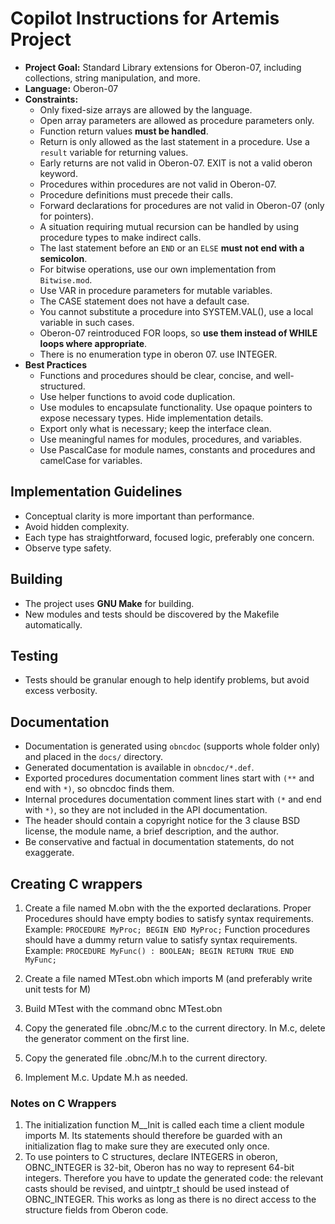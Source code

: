 # Copilot Instructions for Artemis Project

- **Project Goal:** Standard Library extensions for Oberon-07, including collections, string manipulation, and more. 
- **Language:** Oberon-07
- **Constraints:** 
  - Only fixed-size arrays are allowed by the language. 
  - Open array parameters are allowed as procedure parameters only.
  - Function return values **must be handled**.
  - Return is only allowed as the last statement in a procedure. Use a `result` variable for returning values.
  - Early returns are not valid in Oberon-07. EXIT is not a valid oberon keyword.
  - Procedures within procedures are not valid in Oberon-07.
  - Procedure definitions must precede their calls.
  - Forward declarations for procedures are not valid in Oberon-07 (only for pointers).
  - A situation requiring mutual recursion can be handled by using procedure types to make indirect calls.
  - The last statement before an `END` or an `ELSE` **must not end with a semicolon**.
  - For bitwise operations, use our own implementation from `Bitwise.mod`.
  - Use VAR in procedure parameters for mutable variables.
  - The CASE statement does not have a default case.
  - You cannot substitute a procedure into SYSTEM.VAL(), use a local variable in such cases.
  - Oberon-07 reintroduced FOR loops, so **use them instead of WHILE loops where appropriate**.
  - There is no enumeration type in oberon 07. use INTEGER. 
- **Best Practices**
  - Functions and procedures should be clear, concise, and well-structured.
  - Use helper functions to avoid code duplication.
  - Use modules to encapsulate functionality. Use opaque pointers to expose necessary types. Hide implementation details.
  - Export only what is necessary; keep the interface clean.
  - Use meaningful names for modules, procedures, and variables.
  - Use PascalCase for module names, constants and procedures and camelCase for variables.

## Implementation Guidelines
- Conceptual clarity is more important than performance.
- Avoid hidden complexity.
- Each type has straightforward, focused logic, preferably one concern.
- Observe type safety.

## Building

- The project uses **GNU Make** for building.
- New modules and tests should be discovered by the Makefile automatically.

## Testing

- Tests should be granular enough to help identify problems, but avoid excess verbosity.

## Documentation

- Documentation is generated using `obncdoc` (supports whole folder only) and placed in the `docs/` directory.
- Generated documentation is available in `obncdoc/*.def`. 
- Exported procedures documentation comment lines start with `(**` and end with `*)`, so obncdoc finds them.
- Internal procedures documentation comment lines start with `(*` and end with `*)`, so they are not included in the API documentation.
- The header should contain a copyright notice for the 3 clause BSD license, the module name, a brief description, and the author.
- Be conservative and factual in documentation statements, do not exaggerate.

## Creating C wrappers

1. Create a file named M.obn with the the exported declarations.
   Proper Procedures should have empty bodies to satisfy syntax requirements.
   Example: `PROCEDURE MyProc; BEGIN END MyProc;` 
   Function procedures should have a dummy return value to satisfy syntax requirements.
   Example: `PROCEDURE MyFunc() : BOOLEAN; BEGIN RETURN TRUE END MyFunc;` 

2. Create a file named MTest.obn which imports M (and preferably  write
    unit tests for M)
3. Build MTest with the command
        obnc MTest.obn
4. Copy the generated file .obnc/M.c to the current directory. In M.c,
    delete the generator comment on the first line.
5. Copy the generated file .obnc/M.h to the current directory.
6. Implement M.c. Update M.h as needed.

### Notes on C Wrappers

1. The initialization function M__Init is called each time a client
  module imports M. Its statements should therefore be  guarded  with an
  initialization flag to make sure they are executed only once.
2. To use pointers to C structures, declare INTEGERS in oberon, 
   OBNC_INTEGER is 32-bit, Oberon has no way to represent 64-bit integers. 
   Therefore you have to update the generated code: the relevant casts should be revised, 
   and uintptr_t should be used instead of OBNC_INTEGER.
   This works as long as there is no direct access to the structure fields from Oberon code.